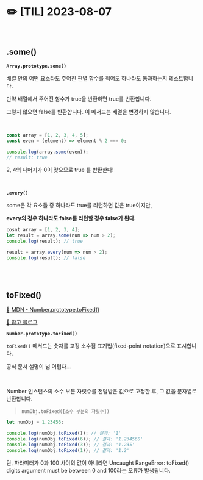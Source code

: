 # ✏️ [TIL] 2023-08-07

<br>

## .some()

**`Array.prototype.some()`**

배열 안의 어떤 요소라도 주어진 판별 함수를 적어도 하나라도 통과하는지 테스트합니다.

만약 배열에서 주어진 함수가 true을 반환하면 true를 반환합니다.

그렇지 않으면 false를 반환합니다. 이 메서드는 배열을 변경하지 않습니다.

<br>

```jsx
const array = [1, 2, 3, 4, 5];
const even = (element) => element % 2 === 0;

console.log(array.some(even));
// result: true
```

2, 4의 나머지가 0이 맞으므로 true 를 반환한다!

<br>

**`.every()`**

some은 각 요소들 중 하나라도 true를 리턴하면 값은 true이지만,

**every의 경우 하나라도 false를 리턴할 경우 false가 된다.**

```jsx
cosnt array = [1, 2, 3, 4];
let result = array.some(num => num > 2);
console.log(result); // true

result = array.every(num => num > 2);
console.log(result); // false
```

<br>
<br>

## toFixed()

[🔗 MDN - Number.prototype.toFixed()](https://developer.mozilla.org/ko/docs/Web/JavaScript/Reference/Global_Objects/Number/toFixed)

[🔗 참고 블로그](https://junghn.tistory.com/entry/JavaScript-%EC%86%8C%EC%88%98%EC%A0%90-%EC%B2%98%EB%A6%AC-%EB%B0%A9%EB%B2%95-toFixed-%EC%82%AC%EC%9A%A9%EB%B2%95%EA%B3%BC-%EC%98%88%EC%A0%9C)

**`Number.prototype.toFixed()`**

`toFixed()` 메서드는 숫자를 고정 소수점 표기법(fixed-point notation)으로 표시합니다.

공식 문서 설명이 넘 어렵다...

<br>

Number 인스턴스의 소수 부분 자릿수를 전달받은 값으로 고정한 후, 그 값을 문자열로 반환합니다.

> `numObj.toFixed([소수 부분의 자릿수])`

```javascript
let numObj = 1.23456;

console.log(numObj.toFixed()); // 결과: '1'
console.log(numObj.toFixed(6)); // 결과: '1.234560'
console.log(numObj.toFixed(3)); // 결과: '1.235'
console.log(numObj.toFixed(1)); // 결과: '1.2'
```

단, 파라미터가 0과 100 사이의 값이 아니라면 Uncaught RangeError: toFixed() digits argument must be between 0 and 100라는 오류가 발생됩니다.

<br>
<br>
